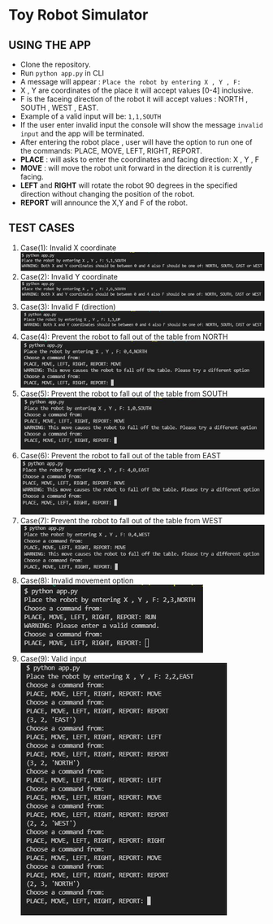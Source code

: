 # Toy Robot Simulator

## USING THE APP

- Clone the repository.
- Run `python app.py` in CLI
- A message will appear : `Place the robot by entering X , Y , F:`
- X , Y are coordinates of the place it will accept values [0-4] inclusive.
- F is the faceing direction of the robot it will accept values : NORTH , SOUTH , WEST , EAST.
- Example of a valid input will be: `1,1,SOUTH`
- If the user enter invalid input the console will show the message `invalid input` and the app will be terminated.
- After entering the robot place , user will have the option to run one of the commands: PLACE, MOVE, LEFT, RIGHT, REPORT.
- **PLACE** : will asks to enter the coordinates and facing direction: X , Y , F
- **MOVE** : will move the robot unit forward in the direction it is currently facing.
- **LEFT** and **RIGHT** will rotate the robot 90 degrees in the specified direction without changing the position of the robot.
- **REPORT** will announce the X,Y and F of the robot.

## TEST CASES

1. Case(1): Invalid X coordinate  
![alt test_1](https://github.com/harmardir/toy_robot/blob/main/test_images/test_1.JPG)
3. Case(2): Invalid Y coordinate  
![alt test_2](https://github.com/harmardir/toy_robot/blob/main/test_images/test_2.JPG)
5. Case(3): Invalid F (direction)
![alt test_3](https://github.com/harmardir/toy_robot/blob/main/test_images/test_3.JPG)
7. Case(4): Prevent the robot to fall out of the table from NORTH
![alt test_4](https://github.com/harmardir/toy_robot/blob/main/test_images/test_4.JPG)
9. Case(5): Prevent the robot to fall out of the table from SOUTH
![alt test_5](https://github.com/harmardir/toy_robot/blob/main/test_images/test_5.JPG)
11. Case(6): Prevent the robot to fall out of the table from EAST
![alt test_6](https://github.com/harmardir/toy_robot/blob/main/test_images/test_6.JPG)
13. Case(7): Prevent the robot to fall out of the table from WEST
![alt test_7](https://github.com/harmardir/toy_robot/blob/main/test_images/test_7.JPG)
15. Case(8): Invalid movement option
![alt test_8](https://github.com/harmardir/toy_robot/blob/main/test_images/test_8.JPG)
17. Case(9): Valid input
![alt test_9](https://github.com/harmardir/toy_robot/blob/main/test_images/test_9.JPG)

